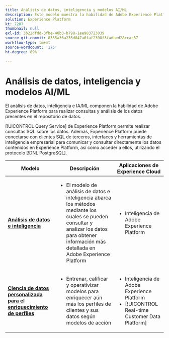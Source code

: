 ```yaml
---
title: Análisis de datos, inteligencia y modelos AI/ML
description: Este modelo muestra la habilidad de Adobe Experience Platform para realizar consultas y análisis de los datos presentes en el repositorio de datos.
solution: Experience Platform
kt: 7207
thumbnail: null
exl-id: 3b22dfdd-3fbe-40b3-b798-1ee983723039
source-git-commit: 8355a36a235d847a6faf2398f3fadbed28ccac37
workflow-type: tm+mt
source-wordcount: '175'
ht-degree: 89%

---
```


# Análisis de datos, inteligencia y modelos AI/ML

El análisis de datos, inteligencia e IA/ML componen la habilidad de Adobe Experience Platform para realizar consultas y análisis de los datos presentes en el repositorio de datos.

[!UICONTROL Query Service] de Experience Platform permite realizar consultas SQL sobre los datos. Además, Experience Platform puede conectarse con clientes SQL de terceros, interfaces y herramientas de inteligencia empresarial para comunicar y consultar directamente los datos contenidos en Experience Platform, así como acceder a ellos, utilizando el protocolo [!DNL PostgreSQL].

| Modelo | Descripción | Aplicaciones de Experience Cloud |
|---|---|---|
| **[Análisis de datos e inteligencia](analysis.md)** | <ul><li>El modelo de análisis de datos e inteligencia abarca los métodos mediante los cuales se pueden consultar y analizar los datos para obtener información más detallada en Adobe Experience Platform</ul></li> | <ul><li> Inteligencia de Adobe Experience Platform</ul></li> |
| **[Ciencia de datos personalizada para el enriquecimiento de perfiles](data-science.md)** | <ul><li>Entrenar, calificar y operativizar modelos para enriquecer aún más los perfiles de clientes y sus datos según modelos de acción</li></ul> | <ul><li>Inteligencia de Adobe Experience Platform</li><li> [!UICONTROL Real-time Customer Data Platform]</li></ul> |

